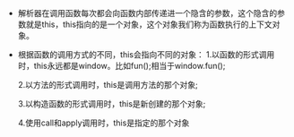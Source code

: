 - 解析器在调用函数每次都会向函数内部传递进一个隐含的参数，这个隐含的参数就是this，this指向的是一个对象，这个对象我们称为函数执行的上下文对象。

- 根据函数的调用方式的不同，this会指向不同的对象：
	1.以函数的形式调用时，this永远都是window。比如fun();相当于window.fun();

	2.以方法的形式调用时，this是调用方法的那个对象;

	3.以构造函数的形式调用时，this是新创建的那个对象;

	4.使用call和apply调用时，this是指定的那个对象
